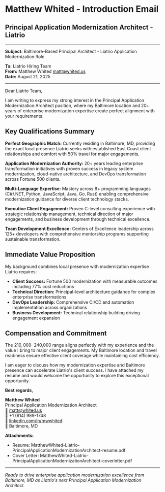# Matthew Whited - Introduction Email
## Principal Application Modernization Architect - Liatrio

---

**Subject:** Baltimore-Based Principal Architect - Liatrio Application Modernization Role

**To:** Liatrio Hiring Team  
**From:** Matthew Whited <matt@whited.us>  
**Date:** August 21, 2025

---

Dear Liatrio Team,

I am writing to express my strong interest in the Principal Application Modernization Architect position, where my Baltimore location and 20+ years of enterprise modernization expertise create perfect alignment with your requirements.

## Key Qualifications Summary

**Perfect Geographic Match:** Currently residing in Baltimore, MD, providing the exact local presence Liatrio seeks with established East Coast client relationships and comfort with 50% travel for major engagements.

**Application Modernization Authority:** 20+ years leading enterprise transformation initiatives with proven success in legacy system modernization, cloud-native architecture, and DevOps transformation across Fortune 500 clients.

**Multi-Language Expertise:** Mastery across 8+ programming languages (C#/.NET, Python, JavaScript, Java, Go, Rust) enabling comprehensive modernization guidance for diverse client technology stacks.

**Executive Client Engagement:** Proven C-level consulting experience with strategic relationship management, technical direction of major engagements, and business development through technical excellence.

**Team Development Excellence:** Centers of Excellence leadership across 125+ developers with comprehensive mentorship programs supporting sustainable transformation.

## Immediate Value Proposition

My background combines local presence with modernization expertise Liatrio requires:

- **Client Success:** Fortune 500 modernization with measurable outcomes including 77% cost reductions
- **Technical Direction:** Principal-level architecture guidance for complex enterprise transformations
- **DevOps Leadership:** Comprehensive CI/CD and automation implementation across organizations
- **Business Development:** Technical relationship building driving engagement expansion

## Compensation and Commitment

The $210,000-$240,000 range aligns perfectly with my experience and the value I bring to major client engagements. My Baltimore location and travel readiness ensure effective client coverage while maintaining cost efficiency.

I am eager to discuss how my modernization expertise and Baltimore presence can accelerate Liatrio's client success. I have attached my resume and would welcome the opportunity to explore this exceptional opportunity.

**Best regards,**

**Matthew Whited**  
Principal Application Modernization Architect  
📧 matt@whited.us  
📱 +1 (614) 989-1748  
🔗 [linkedin.com/in/mwwhited](https://www.linkedin.com/in/mwwhited/)  
📍 Baltimore, MD

**Attachments:**
- Resume: MatthewWhited-Liatrio-PrincipalApplicationModernizationArchitect-resume.pdf
- Cover Letter: MatthewWhited-Liatrio-PrincipalApplicationModernizationArchitect-coverletter.pdf

---

*Ready to drive enterprise application modernization excellence from Baltimore, MD as Liatrio's next Principal Application Modernization Architect.*